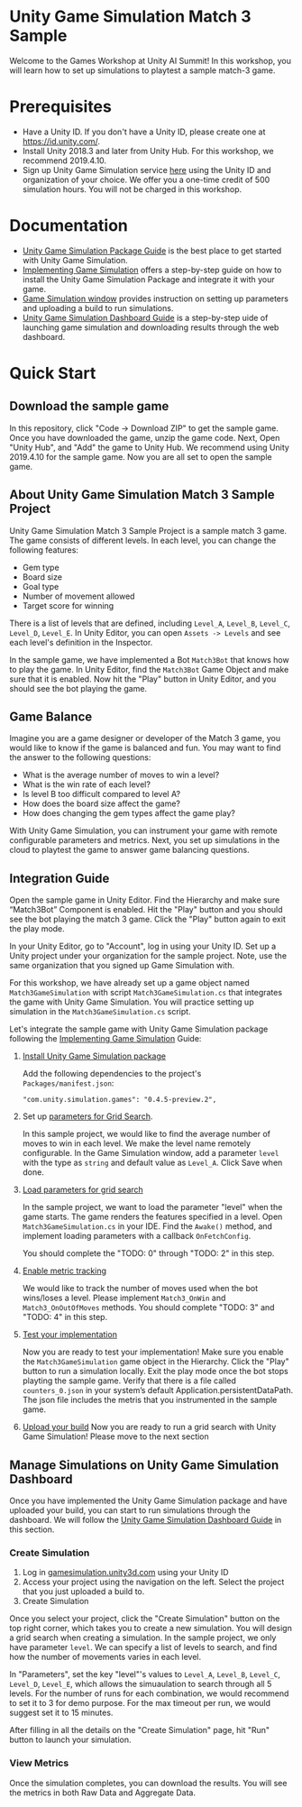 # Unity Game Simulation Match 3 Sample

Welcome to the Games Workshop at Unity AI Summit! In this workshop, you will learn how to set up simulations to playtest a sample match-3 game. 

# Prerequisites
- Have a Unity ID. If you don't have a Unity ID, please create one at https://id.unity.com/. 
- Install Unity 2018.3 and later from Unity Hub. For this workshop, we recommend 2019.4.10.
- Sign up Unity Game Simulation service [here](https://dashboard.unity3d.com/metered-billing/marketplace/products/2771b1e8-4d77-4b34-9b9d-7d6f15ca6ba1) 
using the Unity ID and organization of your choice. 
We offer you a one-time credit of 500 simulation hours. You will not be charged in this workshop.

# Documentation
- [Unity Game Simulation Package Guide](https://docs.unity3d.com/Packages/com.unity.simulation.games@0.4/manual/index.html)
 is the best place to get started with Unity Game Simulation.
- [Implementing Game Simulation](https://docs.unity3d.com/Packages/com.unity.simulation.games@0.4/manual/ImplementationGuide.html)
  offers a step-by-step guide on how to install the Unity Game Simulation Package and integrate it with your game. 
- [Game Simulation window](https://docs.unity3d.com/Packages/com.unity.simulation.games@0.4/manual/GameSimulationWindow.html)
 provides instruction on setting up parameters and uploading a build to run simulations.
- [Unity Game Simulation Dashboard Guide](https://unity-technologies.github.io/gamesimulation/Docs/Dashboard.html)
 is a step-by-step uide of launching game simulation and downloading results through the web dashboard.

# Quick Start
## Download the sample game
In this repository, click "Code -> Download ZIP" to get the sample game. 
Once you have downloaded the game, unzip the game code. Next, Open "Unity Hub", and "Add" the game to Unity Hub. 
We recommend using Unity 2019.4.10 for the sample game. Now you are all set to open the sample game. 
 
## About Unity Game Simulation Match 3 Sample Project
Unity Game Simulation Match 3 Sample Project is a sample match 3 game. 
The game consists of different levels. 
In each level, you can change the following features:

- Gem type
- Board size
- Goal type
- Number of movement allowed
- Target score for winning

There is a list of levels that are defined, 
including `Level_A`, `Level_B`, `Level_C`, `Level_D`, `Level_E`. 
In Unity Editor, you can open `Assets -> Levels` and see each level's definition in the Inspector.

In the sample game, we have implemented a Bot `Match3Bot` that knows how to play the game. 
In Unity Editor, find the `Match3Bot` Game Object and make sure that it is enabled. 
Now hit the "Play" button in Unity Editor, and you should see the bot playing the game. 


## Game Balance
Imagine you are a game designer or developer of the Match 3 game, 
you would like to know if the game is balanced and fun. 
You may want to find the answer to the following questions:

- What is the average number of moves to win a level?
- What is the win rate of each level?
- Is level B too difficult compared to level A?
- How does the board size affect the game?
- How does changing the gem types affect the game play?

With Unity Game Simulation, you can instrument your game with remote configurable parameters 
and metrics. Next, you set up simulations in the cloud to playtest the game to answer game balancing questions.

## Integration Guide
Open the sample game in Unity Editor. Find the Hierarchy and make sure “Match3Bot” Component is enabled. 
Hit the "Play" button and you should see the bot playing the match 3 game. Click the "Play" button again to exit the play mode. 


In your Unity Editor, go to "Account", log in using your Unity ID. Set up a Unity project under your organization for the sample project.
Note, use the same organization that you signed up Game Simulation with. 

For this workshop, we have already set up a game object named `Match3GameSimulation` with script `Match3GameSimulation.cs` that integrates the game with Unity Game Simulation. 
You will practice setting up simulation in the `Match3GameSimulation.cs` script.

Let's integrate the sample game with Unity Game Simulation package following the [Implementing Game Simulation](https://docs.unity3d.com/Packages/com.unity.simulation.games@0.4/manual/ImplementationGuide.html) Guide:
1. [Install Unity Game Simulation package](https://docs.unity3d.com/Packages/com.unity.simulation.games@0.4/manual/ImplementationGuide.html#step-1-install-the-game-simulation-package)

    Add the following dependencies to the project's `Packages/manifest.json`: 
   ```
   "com.unity.simulation.games": "0.4.5-preview.2",
   ```
2. Set up [parameters for Grid Search](https://docs.unity3d.com/Packages/com.unity.simulation.games@0.4/manual/ImplementationGuide.html#step-2-create-parameters-in-game-simulation-for-each-grid-search-parameter).

      In this sample project, we would like to find the average number of moves to win in each level. We make the level name remotely configurable. In the Game Simulation window, add a parameter `level` with the type as `string` and default value as `Level_A`. Click Save when done.

3. [Load parameters for grid search](https://docs.unity3d.com/Packages/com.unity.simulation.games@0.4/manual/ImplementationGuide.html#step-3-load-parameters-for-grid-search)
  
      In the sample project, we want to load the parameter "level" when the game starts. The game renders the features specified in a level. 
      Open `Match3GameSimulation.cs` in your IDE. Find the `Awake()` method, and implement loading parameters with a callback `OnFetchConfig`.
      
      You should complete the "TODO: 0" through "TODO: 2" in this step. 
      
4. [Enable metric tracking](https://docs.unity3d.com/Packages/com.unity.simulation.games@0.4/manual/ImplementationGuide.html#step-4-enable-metrics-tracking)
      
      We would like to track the number of moves used when the bot wins/loses a level. 
      Please implement `Match3_OnWin` and `Match3_OnOutOfMoves` methods.
      You should complete "TODO: 3" and "TODO: 4" in this step.
      
5. [Test your implementation](https://docs.unity3d.com/Packages/com.unity.simulation.games@0.4/manual/ImplementationGuide.html#step-5-test-your-implementation)

      Now you are ready to test your implementation! Make sure you enable the `Match3GameSimulation` game object in the Hierarchy. 
      Click the "Play" button to run a simulation locally. Exit the play mode once the bot stops playting the sample game. 
      Verify that there is a file called `counters_0.json` in your system’s default Application.persistentDataPath. 
      The json file includes the metris that you instrumented in the sample game. 

6. [Upload your build](https://docs.unity3d.com/Packages/com.unity.simulation.games@0.4/manual/ImplementationGuide.html#step-6-upload-your-build-to-game-simulation)
Now you are ready to run a grid search with Unity Game Simulation! Please move to the next section 

## Manage Simulations on Unity Game Simulation Dashboard
Once you have implemented the Unity Game Simulation package and have uploaded your build, you can start to run simulations through the dashboard. 
We will follow the [Unity Game Simulation Dashboard Guide](https://unity-technologies.github.io/gamesimulation/Docs/Dashboard.html) in this section.

### Create Simulation
1. Log in [gamesimulation.unity3d.com](gamesimulation.unity3d.com) using your Unity ID
2. Access your project using the navigation on the left. Select the project that you just uploaded a build to. 
3. Create Simulation

Once you select your project, click the "Create Simulation" button on the top right corner, which takes you to create a new simulation. 
You will design a grid search when creating a simulation. In the sample project, we only have parameter `level`. 
We can specify a list of levels to search, and find how the number of movements varies in each level. 

In "Parameters", set the key "level"'s values to `Level_A`, `Level_B`, `Level_C`, `Level_D`, `Level_E`, which allows the simuaulation to search through all 5 levels. 
For the number of runs for each combination, we would recommend to set it to 3 for demo purpose. For the max timeout per run, we would suggest set it to 15 minutes. 

After filling in all the details on the "Create Simulation" page, hit "Run" button to launch your simulation. 

### View Metrics
Once the simulation completes, you can download the results. You will see the metrics in both Raw Data and Aggregate Data. 
